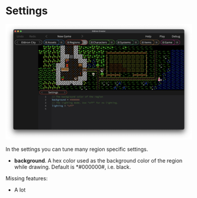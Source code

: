 # Settings

![Regions Draw Tiles](images/regions_settings.png)

In the settings you can tune many region specific settings.

* **background**. A hex color used as the background color of the region while drawing. Default is *#000000#, i.e. black.

Missing features:

* A lot